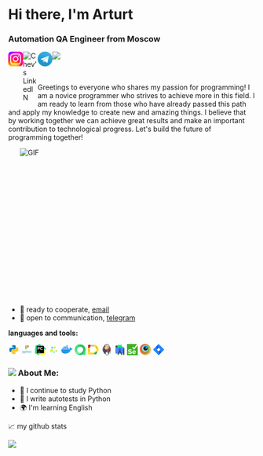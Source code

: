 <div id="header" align="left">
	<h1>Hi there, I'm Arturt</h1>
	<h3>Automation QA Engineer from Moscow</h3>
</div>
<a href="https://www.instagram.com/doniyornos/">
  <img align="left" alt="Chev's Instagram" width="30px" src="logo/Instagram.png" />
</a>
<a href="https://www.linkedin.com/in/artur-gabdrakhmanov-663698121/">
  <img align="left" alt="Chev's LinkedIN" width="30px" src="https://raw.githubusercontent.com/peterthehan/peterthehan/master/assets/linkedin.svg" />
</a>
<a href="https://t.me/ChevCh">
  <img align="left" alt="Chev's Telegram" width="30px" src="logo/tg.png" />
</a>

![](https://visitor-badge.glitch.me/badge?page_id=Artur-Gabdrakhmanov.Artur-Gabdrakhmanov)

<br />

Greetings to everyone who shares my passion for programming! I am a novice programmer who strives to achieve more in this field. I am ready to learn from those who have already passed this path and apply my knowledge to create new and amazing things. I believe that by working together we can achieve great results and make an important contribution to technological progress. Let's build the future of programming together!


  <img align="right" alt="GIF" src="https://github.com/abhisheknaiidu/abhisheknaiidu/blob/master/code.gif?raw=true" width="480" height="320" />

- 💼 ready to cooperate, [email](mailto:doniyornos@gmail.com)
- 💬 open to communication, [telegram](https://t.me/ChevCh)

**languages and tools:** 

<code><img height="23" src="https://github.com/ChevChelioss/ChevChelioss/blob/main/logo/python.png"></code>
<code><img height="23" src="https://github.com/ChevChelioss/ChevChelioss/blob/main/logo/pytest.png"></code>
<code><img height="23" src="https://github.com/ChevChelioss/ChevChelioss/blob/main/logo/pycharm.png"></code>
<code><img height="23" src="https://github.com/ChevChelioss/ChevChelioss/blob/main/logo/selene.png"></code>
<code><img height="23" src="https://github.com/ChevChelioss/ChevChelioss/blob/main/logo/docker.png"></code>
<code><img height="23" src="https://github.com/ChevChelioss/ChevChelioss/blob/main/logo/allure_testops.png"></code>
<code><img height="23" src="https://github.com/ChevChelioss/ChevChelioss/blob/main/logo/allure_report.png"></code>
<code><img height="23" src="https://github.com/ChevChelioss/ChevChelioss/blob/main/logo/jenkins.png"></code>
<code><img height="23" src="https://github.com/ChevChelioss/ChevChelioss/blob/main/logo/android_studio.png"></code>
<code><img height="23" src="https://github.com/ChevChelioss/ChevChelioss/blob/main/logo/selenium.png"></code>
<code><img height="23" src="https://github.com/ChevChelioss/ChevChelioss/blob/main/logo/browserstack.png"></code>
<code><img height="23" src="https://github.com/ChevChelioss/ChevChelioss/blob/main/logo/jira.png"></code>

### <img src="https://github.com/TheDudeThatCode/TheDudeThatCode/blob/master/Assets/Developer.gif" width="40" /> About Me:
- 🌱 I continue to study Python
- 📝 I write autotests in Python
- 🌍 I'm learning English

📈 my github stats

![](http://github-profile-summary-cards.vercel.app/api/cards/profile-details?username=Artur-Gabdrakhmanov&theme=city_lights)
